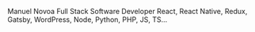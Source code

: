 Manuel Novoa
Full Stack Software Developer
React, React Native, Redux, Gatsby, WordPress, Node, Python, PHP, JS, TS...
<!---
novoamanny/novoamanny is a ✨ special ✨ repository because its `README.md` (this file) appears on your GitHub profile.
You can click the Preview link to take a look at your changes.
--->
